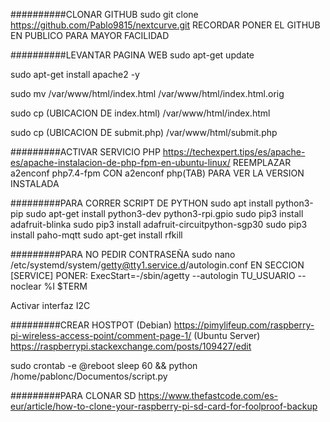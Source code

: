 ##########CLONAR GITHUB
sudo git clone https://github.com/Pablo9815/nextcurve.git
RECORDAR PONER EL GITHUB EN PUBLICO PARA MAYOR FACILIDAD

##########LEVANTAR PAGINA WEB
sudo apt-get update

sudo apt-get install apache2 -y

sudo mv /var/www/html/index.html /var/www/html/index.html.orig

sudo cp (UBICACION DE index.html) /var/www/html/index.html

sudo cp (UBICACION DE submit.php) /var/www/html/submit.php

#########ACTIVAR SERVICIO PHP
https://techexpert.tips/es/apache-es/apache-instalacion-de-php-fpm-en-ubuntu-linux/
REEMPLAZAR a2enconf php7.4-fpm CON a2enconf php(TAB) PARA VER LA VERSION INSTALADA

#########PARA CORRER SCRIPT DE PYTHON
sudo apt install python3-pip
sudo apt-get install python3-dev python3-rpi.gpio
sudo pip3 install adafruit-blinka
sudo pip3 install adafruit-circuitpython-sgp30
sudo pip3 install paho-mqtt
sudo apt-get install rfkill

#########PARA NO PEDIR CONTRASEÑA
sudo nano /etc/systemd/system/getty@tty1.service.d/autologin.conf
EN SECCION [SERVICE] PONER:
ExecStart=-/sbin/agetty --autologin TU_USUARIO --noclear %I $TERM

Activar interfaz I2C

#########CREAR HOSTPOT
(Debian) https://pimylifeup.com/raspberry-pi-wireless-access-point/comment-page-1/
(Ubuntu Server) https://raspberrypi.stackexchange.com/posts/109427/edit

sudo crontab -e
@reboot sleep 60 && python /home/pablonc/Documentos/script.py

#########PARA CLONAR SD
https://www.thefastcode.com/es-eur/article/how-to-clone-your-raspberry-pi-sd-card-for-foolproof-backup
